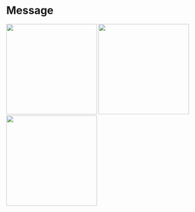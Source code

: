 # Message
<img src = "https://user-images.githubusercontent.com/41009575/56300445-2a8ab980-6160-11e9-9a97-108db9fef1da.png" width = "240">  <img src = "https://user-images.githubusercontent.com/41009575/56300448-2ced1380-6160-11e9-8632-8e83f30b9f70.png" width = "240">  <img src = "https://user-images.githubusercontent.com/41009575/56300456-2fe80400-6160-11e9-9ab3-edf66dfaaa38.png" width = "240"> 
